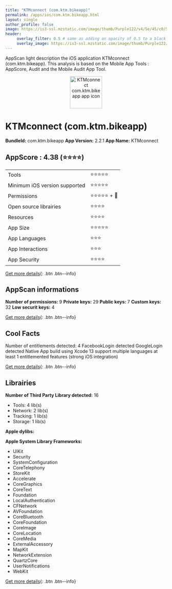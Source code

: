 ```yaml
---
title: "KTMconnect (com.ktm.bikeapp)"
permalink: /apps/ios/com.ktm.bikeapp.html
layout: single
author_profile: false
image: https://is3-ssl.mzstatic.com/image/thumb/Purple122/v4/5e/45/c0/5e45c097-d708-44dc-867a-3d7d90a2cd5b/AppIcon-0-1x_U007emarketing-0-10-0-sRGB-85-220.png/512x512bb.jpg
header: 
     overlay_filter: 0.5 # same as adding an opacity of 0.5 to a black background
     overlay_image: https://is3-ssl.mzstatic.com/image/thumb/Purple122/v4/5e/45/c0/5e45c097-d708-44dc-867a-3d7d90a2cd5b/AppIcon-0-1x_U007emarketing-0-10-0-sRGB-85-220.png/512x512bb.jpg
---
```

AppScan light description the iOS application KTMconnect (com.ktm.bikeapp). This analysis is based on the Mobile App Tools : AppScore, Audit and the Mobile Audit App Tool.

  
  
<div style="text-align: center;"><img src="https://is3-ssl.mzstatic.com/image/thumb/Purple122/v4/5e/45/c0/5e45c097-d708-44dc-867a-3d7d90a2cd5b/AppIcon-0-1x_U007emarketing-0-10-0-sRGB-85-220.png/512x512bb.jpg" width="100" height="100" alt="KTMconnect com.ktm.bikeapp app icon"></div>  
  
# KTMconnect (com.ktm.bikeapp)

**BundleId:** com.ktm.bikeapp
**App Version:** 2.2.1
**App Name:** KTMconnect


## AppScore : 4.38 (⭐️⭐️⭐️⭐️) 

<table>
<tr><td> Tools </td><td> ⭐️⭐️⭐️⭐️⭐️ </td></tr>
<tr><td> Minimum iOS version supported </td><td> ⭐️⭐️⭐️⭐️⭐️ </td></tr>
<tr><td> Permissions </td><td> ⭐️⭐️⭐️⭐️⭐️ + 🌟 </td></tr>
<tr><td> Open source librairies </td><td> ⭐️⭐️⭐️⭐️ </td></tr>
<tr><td> Resources </td><td> ⭐️⭐️⭐️⭐️ </td></tr>
<tr><td> App Size </td><td> ⭐️⭐️⭐️⭐️⭐️ </td></tr>
<tr><td> App Languages </td><td> ⭐️⭐️⭐️ </td></tr>
<tr><td> App Interactions </td><td> ⭐️⭐️⭐️ </td></tr>
<tr><td> App Security </td><td> ⭐️⭐️⭐️⭐️ </td></tr>
</table>

[Get more details](/pricing.html){: .btn .btn--info}  
  
## AppScan informations 

**Number of permissions:** 9
**Private keys:** 29
**Public keys:** 7
**Custom keys:** 32
**Low securit keys:** 4
  
[Get more details](/pricing.html){: .btn .btn--info}

## Cool Facts

Number of entitlements detected: 4
FacebookLogin detected
GoogleLogin detected
Native App
build using Xcode 13
support multiple languages
at least 1 entitlemented features (strong iOS integration)
  
[Get more details](/pricing.html){: .btn .btn--info}

## Librairies 
**Number of Third Party Library detected:** 16
- Tools: 4 lib(s)
- Network: 2 lib(s)
- Tracking: 1 lib(s)
- Storage: 1 lib(s)

**Apple dylibs:**


**Apple System Library Frameworks:**
- UIKit
- Security
- SystemConfiguration
- CoreTelephony
- StoreKit
- Accelerate
- CoreGraphics
- CoreText
- Foundation
- LocalAuthentication
- CFNetwork
- AVFoundation
- CoreBluetooth
- CoreFoundation
- CoreImage
- CoreLocation
- CoreMedia
- ExternalAccessory
- MapKit
- NetworkExtension
- QuartzCore
- UserNotifications
- WebKit


  
[Get more details](/pricing.html){: .btn .btn--info}

